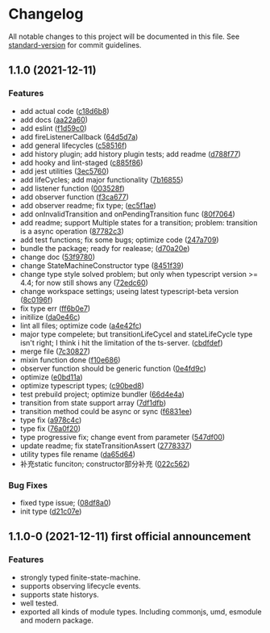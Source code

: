 # Changelog

All notable changes to this project will be documented in this file. See [standard-version](https://github.com/conventional-changelog/standard-version) for commit guidelines.

## 1.1.0 (2021-12-11)


### Features

* add actual code ([c18d6b8](https://github.com/Orenbek/typescript-state-machine/commit/c18d6b82b2a72503ee2d3d3274507bdec5e1d91c))
* add docs ([aa22a60](https://github.com/Orenbek/typescript-state-machine/commit/aa22a60b9e21c73fba5524ff628c3721b7122967))
* add eslint ([f1d59c0](https://github.com/Orenbek/typescript-state-machine/commit/f1d59c00b851d07a601083ceda3f83024892f847))
* add fireListenerCallback ([64d5d7a](https://github.com/Orenbek/typescript-state-machine/commit/64d5d7ac47338ebd69e04797aa927568ffdf61f0))
* add general lifecycles ([c58516f](https://github.com/Orenbek/typescript-state-machine/commit/c58516f95f1f9be63f64b356e74bf420616940bd))
* add history plugin; add history plugin tests; add readme ([d788f77](https://github.com/Orenbek/typescript-state-machine/commit/d788f77ff7772dcc092139115a0018fcc9b6da52))
* add hooky and lint-staged ([c885f86](https://github.com/Orenbek/typescript-state-machine/commit/c885f86fbf2c34257fb688a803c991f90b0588b9))
* add jest utilities ([3ec5760](https://github.com/Orenbek/typescript-state-machine/commit/3ec5760946153004e347f486f98f64531d1e723f))
* add lifeCycles; add major functionality ([7b16855](https://github.com/Orenbek/typescript-state-machine/commit/7b1685559cb492f129d9578ac52872ff2d5f4655))
* add listener function ([003528f](https://github.com/Orenbek/typescript-state-machine/commit/003528f9c65998c1154bdf02c930b5ea689b3688))
* add observer function ([f3ca677](https://github.com/Orenbek/typescript-state-machine/commit/f3ca6773eb3d4df22428fcba9b883aaca3d90f7d))
* add observer readme; fix type; ([ec5f1ae](https://github.com/Orenbek/typescript-state-machine/commit/ec5f1ae2f1c255b397c2abb74e5f055ef31dbb96))
* add onInvalidTransition and onPendingTransition func ([80f7064](https://github.com/Orenbek/typescript-state-machine/commit/80f7064c0370f27e111382dc73b8715b11e668f3))
* add readme; support Multiple states for a transition; problem: transition is a async operation ([87782c3](https://github.com/Orenbek/typescript-state-machine/commit/87782c3c1f73937d49baa583053e7b618ae8ffa4))
* add test functions; fix some bugs; optimize code ([247a709](https://github.com/Orenbek/typescript-state-machine/commit/247a709ba098c62e81de1b18a1d61cddcbea2f98))
* bundle the package; ready for realease; ([d70a20e](https://github.com/Orenbek/typescript-state-machine/commit/d70a20e1ca42826d8b1e7192c9cd376d56126275))
* change doc ([53f9780](https://github.com/Orenbek/typescript-state-machine/commit/53f978053f69351433556b62fc754d923b1c2352))
* change StateMachineConstructor type ([8451f39](https://github.com/Orenbek/typescript-state-machine/commit/8451f3984dbf27e4febe79601fd2220a12a99f89))
* change type style solved problem; but only when typescript version >= 4.4; for now still shows any ([72edc60](https://github.com/Orenbek/typescript-state-machine/commit/72edc6091eda2268d26637beb75134609e533ade))
* change workspace settings; useing latest typescript-beta version ([8c0196f](https://github.com/Orenbek/typescript-state-machine/commit/8c0196faac9bbf2ae44ddf1b4a1bbc1fc8279813))
* fix type err ([ff6b0e7](https://github.com/Orenbek/typescript-state-machine/commit/ff6b0e792563846e6f849ae35fabc5d3633d6c2a))
* initilize ([da0e46c](https://github.com/Orenbek/typescript-state-machine/commit/da0e46c4bc1ea72758500a87997606e4f783c780))
* lint all files; optimize code ([a4e42fc](https://github.com/Orenbek/typescript-state-machine/commit/a4e42fcfe5692f9304ca7f75ba6c6dd23b09843a))
* major type compelete; but transitionLifeCycel and stateLifeCycle type isn't right; I think i hit the limitation of the ts-server. ([cbdfdef](https://github.com/Orenbek/typescript-state-machine/commit/cbdfdef8acc0254df78f9812dbf48772cf10d184))
* merge file ([7c30827](https://github.com/Orenbek/typescript-state-machine/commit/7c308279710cc99884d54b47d73bc0d2aae4b3aa))
* mixin function done ([f10e686](https://github.com/Orenbek/typescript-state-machine/commit/f10e686ace41d1deefff56dc0bfefd2794045df6))
* observer function should be generic function ([0e4fd9c](https://github.com/Orenbek/typescript-state-machine/commit/0e4fd9caf567053da2521fb0df5643b42d85649c))
* optimize ([e0bd11a](https://github.com/Orenbek/typescript-state-machine/commit/e0bd11a796b5ad96d60243b41befe97f42493c88))
* optimize typescript types; ([c90bed8](https://github.com/Orenbek/typescript-state-machine/commit/c90bed89fde9ca4a97416d8d4d1855ea55c6c8e5))
* test prebuild project; optimize bundler ([66d4e4a](https://github.com/Orenbek/typescript-state-machine/commit/66d4e4afe298939235600b7606d3953e51665463))
* transition from state support array ([7df1dfb](https://github.com/Orenbek/typescript-state-machine/commit/7df1dfb6b721eb626b7696e0eea38f56cd8cdb9c))
* transition method could be async or sync ([f6831ee](https://github.com/Orenbek/typescript-state-machine/commit/f6831eebc33d8db521b5076adb711612fc66bb04))
* type fix ([a978c4c](https://github.com/Orenbek/typescript-state-machine/commit/a978c4c455242a81caf4a3e15769c0bd74c26b15))
* type fix ([76a0f20](https://github.com/Orenbek/typescript-state-machine/commit/76a0f203ac18be27f44771e1f067ec21e24cfa32))
* type progressive fix; change event from parameter ([547df00](https://github.com/Orenbek/typescript-state-machine/commit/547df0046f1c2a82ff741e24b140381bdbca8247))
* update readme; fix stateTransitionAssert ([2778337](https://github.com/Orenbek/typescript-state-machine/commit/2778337fdc547a0766ba7e126830cff1fb7f87a4))
* utility types file rename ([da65d64](https://github.com/Orenbek/typescript-state-machine/commit/da65d646d88e43108fa9c24ffc9d57bb386de7b1))
* 补充static funciton; constructor部分补充 ([022c562](https://github.com/Orenbek/typescript-state-machine/commit/022c562a3a45793c9069dd2bc0fa2289d13fd88b))


### Bug Fixes

* fixed type issue; ([08df8a0](https://github.com/Orenbek/typescript-state-machine/commit/08df8a0595606efba78fc8981bede6f67cfc35e6))
* init type ([d21c07e](https://github.com/Orenbek/typescript-state-machine/commit/d21c07efbf3952c7ee428d59d2f25bc8dacd334b))

## 1.1.0-0 (2021-12-11) first official announcement

### Features

- strongly typed finite-state-machine.
- supports observing lifecycle events.
- supports state historys.
- well tested.
- exported all kinds of module types. Including commonjs, umd, esmodule and modern package.
